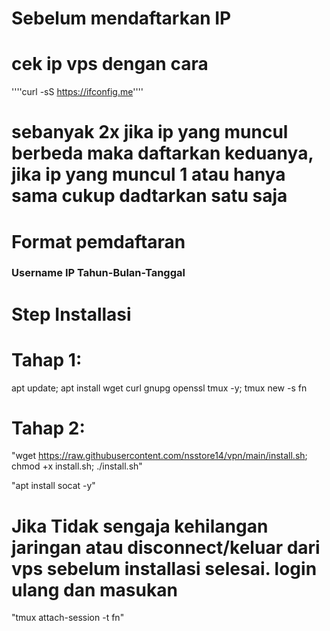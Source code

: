# Sebelum mendaftarkan IP

# cek ip vps dengan cara

''''curl -sS https://ifconfig.me''''

# sebanyak 2x jika ip yang muncul berbeda maka daftarkan keduanya, jika ip yang muncul 1 atau hanya sama cukup dadtarkan satu saja

# Format pemdaftaran

### Username IP Tahun-Bulan-Tanggal

# Step Installasi


# Tahap 1:
apt update; apt install wget curl gnupg openssl tmux -y; tmux new -s fn

# Tahap 2:
"wget https://raw.githubusercontent.com/nsstore14/vpn/main/install.sh; chmod +x install.sh; ./install.sh"

"apt install socat -y"

# Jika Tidak sengaja kehilangan jaringan atau disconnect/keluar dari vps sebelum installasi selesai. login ulang dan masukan

"tmux attach-session -t fn"
